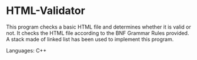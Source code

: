 # HTML-Validator
This program checks a basic HTML file and determines whether it is valid or not. It checks the HTML file according to the BNF Grammar Rules provided. A stack made of linked list has been used to implement this program.

Languages: C++

